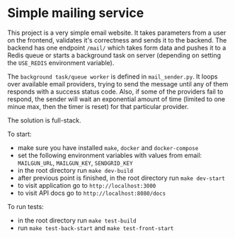 # Simple mailing service

This project is a very simple email website. It takes parameters from a user on the frontend, validates it's correctness and sends it to the backend. The backend has one endpoint `/mail/` which takes form data and pushes it to a Redis queue or starts a background task on server (depending on setting the `USE_REDIS` environment variable). 


The `background task/queue worker` is defined in `mail_sender.py`. It loops over available email providers, trying to send the message until any of them responds with a success status code. Also, if some of the providers fail to respond, the sender will wait an exponential amount of time (limited to one minue max, then the timer is reset) for that particular provider.


The solution is full-stack.


To start:
* make sure you have installed `make`, `docker` and `docker-compose`
* set the following environment variables with values from email: `MAILGUN_URL`, `MAILGUN_KEY`, `SENDGRID_KEY`
* in the root directory run `make dev-build`
* after previous point is finished, in the root directory run `make dev-start`
* to visit application go to `http://localhost:3000`
* to visit API docs go to `http://localhost:8080/docs`

To run tests:
* in the root directory run `make test-build`
* run `make test-back-start` and `make test-front-start`
